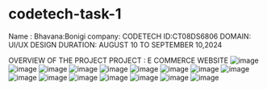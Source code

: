 # codetech-task-1
Name : Bhavana:Bonigi
company: CODETECH 
ID:CT08DS6806
DOMAIN: UI/UX DESIGN
DURATION: AUGUST 10 TO SEPTEMBER 10,2024

  OVERVIEW OF THE PROJECT 
   PROJECT : E COMMERCE WEBSITE 
   ![image](https://github.com/user-attachments/assets/1c8ead60-4432-4b11-b7ac-82d4749d0040)
![image](https://github.com/user-attachments/assets/6fa99fd6-f005-4cc5-b977-48f4bcee91ed)
![image](https://github.com/user-attachments/assets/4001f2f1-5d3c-4891-9d55-9ff52674aaf3)
![image](https://github.com/user-attachments/assets/64b64477-e74c-4fc9-8a1e-cedb85782193)
![image](https://github.com/user-attachments/assets/2a60a063-680b-4401-b13b-f7e9117f861c)
![image](https://github.com/user-attachments/assets/fd293638-c414-4527-813a-9069a62f1319)
![image](https://github.com/user-attachments/assets/fca2cdf3-b688-484e-9209-089fea17f213)
![image](https://github.com/user-attachments/assets/fcd2828f-8708-4bc1-bf3f-4aefb00f479a)
![image](https://github.com/user-attachments/assets/5cde64c8-c308-4b80-8e45-7eaca7d95b3d)
![image](https://github.com/user-attachments/assets/99eebcf4-7969-4193-bc2b-f708389c202d)
![image](https://github.com/user-attachments/assets/a08499d2-21a7-4020-974a-5cab8f38baef)
![image](https://github.com/user-attachments/assets/ee2f8bcc-761f-4137-88d1-d7555d894b28)
![image](https://github.com/user-attachments/assets/4e586959-eb60-4585-967b-a0dd3c225c20)
![image](https://github.com/user-attachments/assets/a280c2ea-4599-4fd7-896e-6d7feb564f1e)
![image](https://github.com/user-attachments/assets/38586c5b-7811-4f62-93df-cbeb8cbe8993)
![image](https://github.com/user-attachments/assets/699d0a90-f668-4d85-918c-95d56ee856ca)









